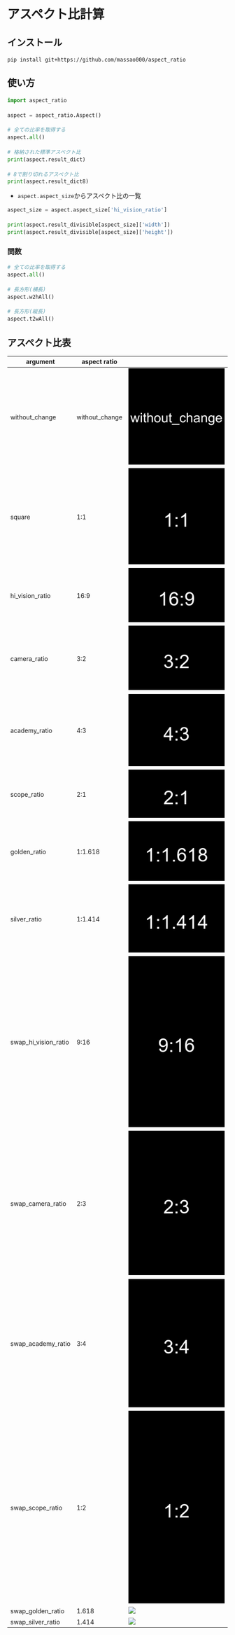
# アスペクト比計算

## インストール
```
pip install git+https://github.com/massao000/aspect_ratio
```

## 使い方

```python
import aspect_ratio

aspect = aspect_ratio.Aspect()

# 全ての比率を取得する
aspect.all()

# 格納された標準アスペクト比
print(aspect.result_dict)

# 8で割り切れるアスペクト比
print(aspect.result_dict8)
```

* `aspect.aspect_size`からアスペクト比の一覧
```python
aspect_size = aspect.aspect_size['hi_vision_ratio']

print(aspect.result_divisible[aspect_size]['width'])
print(aspect.result_divisible[aspect_size]['height'])
```


### 関数
```python
# 全ての比率を取得する
aspect.all()

# 長方形(横長)
aspect.w2hAll()

# 長方形(縦長)
aspect.t2wAll()
```

## アスペクト比表
|argument|aspect ratio||
|--|--|--|
|without_change|without_change|![](imgs/without_change.png)|
|square|1:1|![](imgs/1-1.png)|
|hi_vision_ratio|16:9|![](imgs/16-9.png)|
|camera_ratio|3:2|![](imgs/3-2.png)|
|academy_ratio|4:3|![](imgs/4-3.png)|
|scope_ratio|2:1|![](imgs/2-1.png)|
|golden_ratio|1:1.618|![](imgs/1-1.618.png)|
|silver_ratio|1:1.414|![](imgs/1-1.414.png)|
|swap_hi_vision_ratio|9:16|![](imgs/9-16.png)|
|swap_camera_ratio|2:3|![](imgs/2-3.png)|
|swap_academy_ratio|3:4|![](imgs/3-4.png)|
|swap_scope_ratio|1:2|![](imgs/1-2.png)|
|swap_golden_ratio|1.618|![](imgs/1-618.png)|
|swap_silver_ratio|1.414|![](imgs/1-414.png)|

